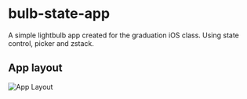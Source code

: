 # bulb-state-app
A simple lightbulb app created for the graduation iOS class.
Using state control, picker and zstack.

## App layout

![App Layout](https://i.ibb.co/9rkpXXH/Screenshot-2023-09-19-at-10-56-17.png)
